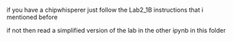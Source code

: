 if you have a chipwhisperer just follow the Lab2_1B instructions that i mentioned before

if not then read a simplified version of the lab in the other ipynb in this folder
